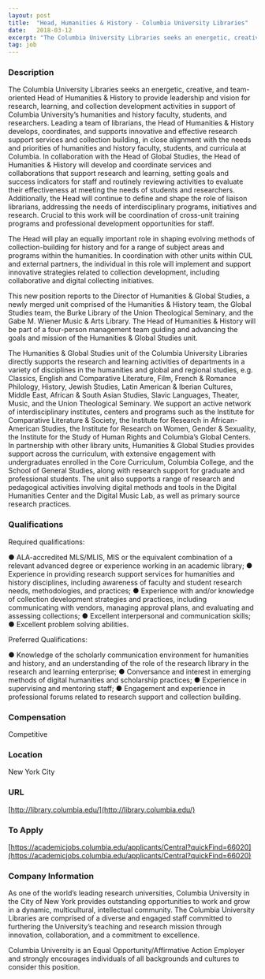 ```yaml
---
layout: post
title:  "Head, Humanities & History - Columbia University Libraries"
date:   2018-03-12
excerpt: "The Columbia University Libraries seeks an energetic, creative, and team-oriented Head of Humanities & History to provide leadership and vision for research, learning, and collection development activities in support of Columbia University’s humanities and history faculty, students, and researchers. Leading a team of librarians, the Head of Humanities & History..."
tag: job
---
```


### Description   

The Columbia University Libraries seeks an energetic, creative, and team-oriented Head of Humanities & History to provide leadership and vision for research, learning, and collection development activities in support of Columbia University’s humanities and history faculty, students, and researchers. Leading a team of librarians, the Head of Humanities & History develops, coordinates, and supports innovative and effective research support services and collection building, in close alignment with the needs and priorities of humanities and history faculty, students, and curricula at Columbia. In collaboration with the Head of Global Studies, the Head of Humanities & History will develop and coordinate services and collaborations that support research and learning, setting goals and success indicators for staff and routinely reviewing activities to evaluate their effectiveness at meeting the needs of students and researchers. Additionally, the Head will continue to define and shape the role of liaison librarians, addressing the needs of interdisciplinary programs, initiatives and research. Crucial to this work will be coordination of cross-unit training programs and professional development opportunities for staff. 

The Head will play an equally important role in shaping evolving methods of collection-building for history and for a range of subject areas and programs within the humanities. In coordination with other units within CUL and external partners, the individual in this role will implement and support innovative strategies related to collection development, including collaborative and digital collecting initiatives. 

This new position reports to the Director of Humanities & Global Studies, a newly merged unit comprised of the Humanities & History team, the Global Studies team, the Burke Library of the Union Theological Seminary, and the Gabe M. Wiener Music & Arts Library. The Head of Humanities & History will be part of a four-person management team guiding and advancing the goals and mission of the Humanities & Global Studies unit.

The Humanities & Global Studies unit of the Columbia University Libraries directly supports the research and learning activities of departments in a variety of disciplines in the humanities and global and regional studies, e.g. Classics, English and Comparative Literature, Film, French & Romance Philology, History, Jewish Studies, Latin American & Iberian Cultures, Middle East, African & South Asian Studies, Slavic Languages, Theater, Music, and the Union Theological Seminary. We support an active network of interdisciplinary institutes, centers and programs such as the Institute for Comparative Literature & Society, the Institute for Research in African-American Studies, the Institute for Research on Women, Gender & Sexuality, the Institute for the Study of Human Rights and Columbia’s Global Centers. In partnership with other library units, Humanities & Global Studies provides support across the curriculum, with extensive engagement with undergraduates enrolled in the Core Curriculum, Columbia College, and the School of General Studies, along with research support for graduate and professional students. The unit also supports a range of research and pedagogical activities involving digital methods and tools in the Digital Humanities Center and the Digital Music Lab, as well as primary source research practices.






### Qualifications   

Required qualifications:

●	ALA-accredited MLS/MLIS, MIS or the equivalent combination of a relevant advanced degree or experience working in an academic library;
●	Experience in providing research support services for humanities and history disciplines, including awareness of faculty and student research needs, methodologies, and practices;
●	Experience with and/or knowledge of collection development strategies and practices, including communicating with vendors, managing approval plans, and evaluating and assessing collections;
●	Excellent interpersonal and communication skills;
●	Excellent problem solving abilities.

Preferred Qualifications:

●	Knowledge of the scholarly communication environment for humanities and history, and an understanding of the role of the research library in the research and learning enterprise;
●	Conversance and interest in emerging methods of digital humanities and scholarship practices;
●	Experience in supervising and mentoring staff;
●	Engagement and experience in professional forums related to research support and collection building.



### Compensation   

Competitive


### Location   

New York City


### URL   

[http://library.columbia.edu/](http://library.columbia.edu/)

### To Apply   

[https://academicjobs.columbia.edu/applicants/Central?quickFind=66020](https://academicjobs.columbia.edu/applicants/Central?quickFind=66020)   


### Company Information   

As one of the world’s leading research universities, Columbia University in the City of New York provides outstanding opportunities to work and grow in a dynamic, multicultural, intellectual community. The Columbia University Libraries are comprised of a diverse and engaged staff committed to furthering the University’s teaching and research mission through innovation, collaboration, and a commitment to excellence.  

Columbia University is an Equal Opportunity/Affirmative Action Employer and strongly encourages individuals of all backgrounds and cultures to consider this position. 




